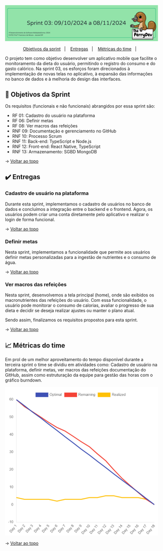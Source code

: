 <br id="topo">

<p align="center"> <img src="images/4.png" /></p>

<p align="center">
    <a href="#objetivos">Objetivos da sprint</a> &nbsp |&nbsp &nbsp
    <a href="#entregas">Entregas</a> &nbsp |&nbsp &nbsp
    <a href="#metricas">Métricas do time</a> &nbsp |&nbsp &nbsp
</p>

O projeto tem como objetivo desenvolver um aplicativo mobile que facilite o monitoramento da dieta do usuário, permitindo o registro do consumo e do gasto calórico. Na sprint 03, os esforços foram direcionados à implementação de novas telas no aplicativo, à expansão das informações no banco de dados e à melhoria do design das interfaces.

<span id="objetivos">

## :dart: Objetivos da Sprint
Os requisitos (funcionais e não funcionais) abrangidos por essa sprint são:
- RF 01: Cadastro do usuário na plataforma
- RF 06: Definir metas
- RF 08: Ver macros das refeições
- RNF 09: Documentação e gerenciamento no GitHub
- RNF 10: Processo Scrum
- RNF 11: Back-end: TypeScript e Node.js
- RNF 12: Front-end: React Native, TypeScript
- RNF 13: Armazenamento: SGBD MongoDB


→ [Voltar ao topo](#topo)


<span id="entregas">
        
## :heavy_check_mark: Entregas


### Cadastro de usuário na plataforma

Durante esta sprint, implementamos o cadastro de usuários no banco de dados e concluímos a integração entre o backend e o frontend. Agora, os usuários podem criar uma conta diretamente pelo aplicativo e realizar o login de forma funcional.

→ [Voltar ao topo](#topo)


### Definir metas

Nesta sprint, implementamos a funcionalidade que permite aos usuários definir metas personalizadas para a ingestão de nutrientes e o consumo de água.

→ [Voltar ao topo](#topo)


### Ver macros das refeições

Nesta sprint, desenvolvemos a tela principal (home), onde são exibidos os macronutrientes das refeições do usuário. Com essa funcionalidade, o usuário pode monitorar o consumo de calorias, avaliar o progresso de sua dieta e decidir se deseja realizar ajustes ou manter o plano atual.


Sendo assim, finalizamos os requisitos propostos para esta sprint.

→ [Voltar ao topo](#topo)


 <span id="metricas">
     
## :chart_with_upwards_trend: Métricas do time
Em prol de um melhor aproveitamento do tempo disponível durante a terceira sprint o time se dividiu em atividades como: Cadastro de usuário na plataforma, definir metas, ver macros das refeições documentação do GitHub, assim como estruturação da equipe para gestão das horas com o gráfico burndown.
    
<p align="center"><img src="images/burndown_sp3.png" /></p>
    


→ [Voltar ao topo](#topo)
